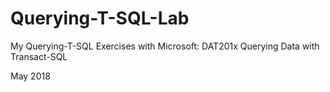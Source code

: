 # Querying-T-SQL-Lab
My Querying-T-SQL Exercises with Microsoft: DAT201x Querying Data with Transact-SQL

May 2018
